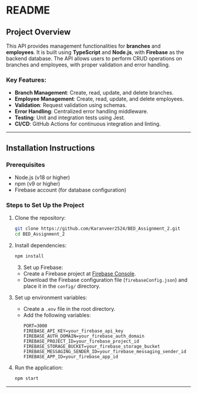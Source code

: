 # README

## Project Overview
This API provides management functionalities for **branches** and **employees**. It is built using **TypeScript** and **Node.js**, with **Firebase** as the backend database. The API allows users to perform CRUD operations on branches and employees, with proper validation and error handling.

### Key Features:
- **Branch Management**: Create, read, update, and delete branches.
- **Employee Management**: Create, read, update, and delete employees.
- **Validation**: Request validation using schemas.
- **Error Handling**: Centralized error handling middleware.
- **Testing**: Unit and integration tests using Jest.
- **CI/CD**: GitHub Actions for continuous integration and linting.

---

## Installation Instructions

### Prerequisites
- Node.js (v18 or higher)
- npm (v9 or higher)
- Firebase account (for database configuration)

### Steps to Set Up the Project
1. Clone the repository:
   ```bash
   git clone https://github.com/Karanveer2524/BED_Assignment_2.git
   cd BED_Assignment_2
   ```

2. Install dependencies:
   ```bash
   npm install
   ```

   3. Set up Firebase:
   - Create a Firebase project at [Firebase Console](https://console.firebase.google.com/).
   - Download the Firebase configuration file (`firebaseConfig.json`) and place it in the `config/` directory.

4. Set up environment variables:
   - Create a `.env` file in the root directory.
   - Add the following variables:
     ```env
     PORT=3000
     FIREBASE_API_KEY=your_firebase_api_key
     FIREBASE_AUTH_DOMAIN=your_firebase_auth_domain
     FIREBASE_PROJECT_ID=your_firebase_project_id
     FIREBASE_STORAGE_BUCKET=your_firebase_storage_bucket
     FIREBASE_MESSAGING_SENDER_ID=your_firebase_messaging_sender_id
     FIREBASE_APP_ID=your_firebase_app_id
     ```

5. Run the application:
   ```bash
   npm start
   ```

---